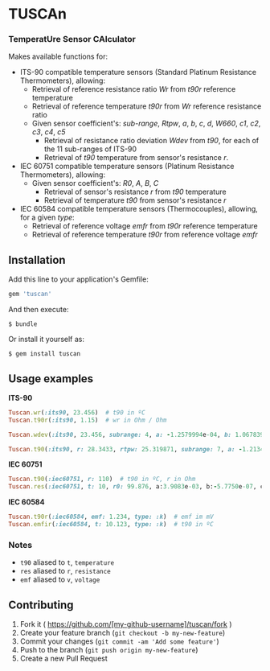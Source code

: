 # **TUSCAn**
### **T**emperat**U**re **S**ensor **CA**lculator

Makes available functions for:

* ITS-90 compatible temperature sensors (Standard Platinum Resistance Thermometers), allowing:
  * Retrieval of reference resistance ratio _Wr_ from _t90r_ reference temperature
  * Retrieval of reference temperature _t90r_ from _Wr_ reference resistance ratio
  * Given sensor coefficient's: _sub-range_, _Rtpw_, _a_, _b_, _c_, _d_, _W660_, _c1_, _c2_, _c3_, _c4_, _c5_
    * Retrieval of resistance ratio deviation  _Wdev_ from _t90_, for each of the 11 sub-ranges of ITS-90
    * Retrieval of  _t90_ temperature from sensor's resistance _r_. 
* IEC 60751 compatible temperature sensors (Platinum Resistance Thermometers), allowing:
  * Given sensor coefficient's: _R0_, _A_, _B_, _C_
    * Retrieval of sensor's resistance _r_ from _t90_ temperature
    * Retrieval of temperature _t90_ from sensor's resistance _r_
* IEC 60584 compatible temperature sensors (Thermocouples), allowing, for a given _type_:
  * Retrieval of reference voltage _emfr_ from _t90r_ reference temperature
  * Retrieval of reference temperature _t90r_ from reference voltage _emfr_


## Installation

Add this line to your application's Gemfile:

```ruby
gem 'tuscan'
```

And then execute:

    $ bundle

Or install it yourself as:

    $ gem install tuscan

## Usage examples

**ITS-90**
```ruby
Tuscan.wr(:its90, 23.456)  # t90 in ºC
Tuscan.t90r(:its90, 1.15)  # wr in Ohm / Ohm

Tuscan.wdev(:its90, 23.456, subrange: 4, a: -1.2579994e-04, b: 1.0678395e-05)

Tuscan.t90(:its90, r: 28.3433, rtpw: 25.319871, subrange: 7, a: -1.2134e-04, b: -9.9190e-06)
```

**IEC 60751**
```ruby
Tuscan.t90(:iec60751, r: 110)  # t90 in ºC, r in Ohm
Tuscan.res(:iec60751, t: 10, r0: 99.876, a:3.9083e-03, b:-5.7750e-07, c:-4.1830e-12)
```

**IEC 60584**
```ruby
Tuscan.t90r(:iec60584, emf: 1.234, type: :k)  # emf im mV
Tuscan.emfir(:iec60584, t: 10.123, type: :k)  # t90 in ºC
```


### Notes
* `t90` aliased to `t`, `temperature`
* `res` aliased to `r`, `resistance`
* `emf` aliased to `v`, `voltage`


## Contributing

1. Fork it ( https://github.com/[my-github-username]/tuscan/fork )
2. Create your feature branch (`git checkout -b my-new-feature`)
3. Commit your changes (`git commit -am 'Add some feature'`)
4. Push to the branch (`git push origin my-new-feature`)
5. Create a new Pull Request
